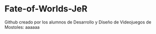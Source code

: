 # Fate-of-Worlds-JeR
Github creado por los alumnos de Desarrollo y Diseño de Videojuegos de Mostoles: 
aaaaaa
 
